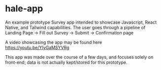 # hale-app
An example prototype Survey app intended to showcase Javascript, React Native, and Tailwind capabilities.
The user goes through a pipeline of Landing Page -> Fill out Survey -> Submit -> Confirmation page

A video showcasing the app may be found here https://youtu.be/YIyGaMSYVRg

This app was made over the course of a few days, and focuses solely on front-end; data is not actually kept/stored for this prototype.
